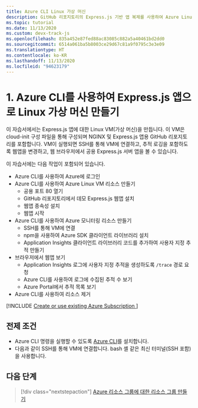 ```yaml
---
title: Azure CLI Linux 가상 머신
description: GitHub 리포지토리의 Express.js 기반 앱 복제를 사용하여 Azure Linux 가상 머신을 만듭니다.
ms.topic: tutorial
ms.date: 11/13/2020
ms.custom: devx-track-js
ms.openlocfilehash: 835a452e87fed88ac83085c882a5a40461bd2dd0
ms.sourcegitcommit: 6514a061ba5b8003ce29d67c81a9f0795c3e3e09
ms.translationtype: HT
ms.contentlocale: ko-KR
ms.lasthandoff: 11/13/2020
ms.locfileid: "94623179"
---
```

# <a name="1-create-linux-virtual-machine-with-expressjs-app-using-azure-cli"></a>1. Azure CLI를 사용하여 Express.js 앱으로 Linux 가상 머신 만들기

이 자습서에서는 Express.js 앱에 대한 Linux VM(가상 머신)을 만듭니다. 이 VM은 cloud-init 구성 파일을 통해 구성되며 NGINX 및 Express.js 앱용 GitHub 리포지토리를 포함합니다. VM이 실행되면 SSH를 통해 VM에 연결하고, 추적 로깅을 포함하도록 웹앱을 변경하고, 웹 브라우저에서 공용 Express.js 서버 앱을 볼 수 있습니다.

이 자습서에는 다음 작업이 포함되어 있습니다.

* Azure CLI를 사용하여 Azure에 로그인
* Azure CLI를 사용하여 Azure Linux VM 리소스 만들기
    * 공용 포트 80 열기
    * GitHub 리포지토리에서 데모 Express.js 웹앱 설치
    * 웹앱 종속성 설치
    * 웹앱 시작
* Azure CLI를 사용하여 Azure 모니터링 리소스 만들기
    * SSH를 통해 VM에 연결
    * npm을 사용하여 Azure SDK 클라이언트 라이브러리 설치
    * Application Insights 클라이언트 라이브러리 코드를 추가하여 사용자 지정 추적 만들기
* 브라우저에서 웹앱 보기
    * Application Insights 로그에 사용자 지정 추적을 생성하도록 `/trace` 경로 요청
    * Azure CLI를 사용하여 로그에 수집된 추적 수 보기
    * Azure Portal에서 추적 목록 보기
* Azure CLI를 사용하여 리소스 제거

[!INCLUDE [Create or use existing Azure Subscription ](../../includes/environment-subscription-h2.md)]

## <a name="prerequisites"></a>전제 조건

* Azure CLI 명령을 실행할 수 있도록 [Azure CLI](/cli/azure/install-azure-cli)를 설치합니다.
* 다음과 같이 SSH를 통해 VM에 연결합니다. bash 셸 같은 최신 터미널(SSH 포함)을 사용합니다.

## <a name="next-step"></a>다음 단계

> [!div class="nextstepaction"]
> [Azure 리소스 그룹에 대한 리소스 그룹 만들기](create-azure-monitoring-application-insights-web-resource.md) 